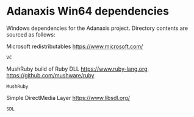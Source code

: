 # Adanaxis Win64 dependencies

Windows dependencies for the Adanaxis project.  Directory contents are sourced
as follows:

Microsoft redistributables https://www.microsoft.com/

    VC

MushRuby build of Ruby DLL https://www.ruby-lang.org, https://github.com/mushware/ruby

    MushRuby

Simple DirectMedia Layer https://www.libsdl.org/

    SDL

